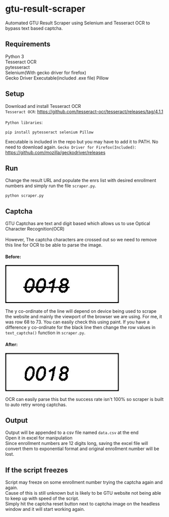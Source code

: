 # gtu-result-scraper
Automated GTU Result Scraper using Selenium and Tesseract OCR to bypass text based captcha.

## Requirements
Python 3<br/>
Tesseract OCR<br/> 
pytesseract<br/>
Selenium(With gecko driver for firefox)<br/>
Gecko Driver Executable(included .exe file)
Pillow<br/>

## Setup
Download and install Tesseract OCR<br/>
`Tesseract OCR`: https://github.com/tesseract-ocr/tesseract/releases/tag/4.1.1 <br/><br/>
`Python libraries`:
```
pip install pytesseract selenium Pillow
```
Executable is included in the repo but you may have to add it to PATH. No need to download again.
`Gecko Driver for Firefox(Included)`: https://github.com/mozilla/geckodriver/releases<br/>

## Run
Change the result URL and populate the enrs list with desired enrollment numbers and simply run the file `scraper.py`.
```
python scraper.py
```

## Captcha
GTU Captchas are text and digit based which allows us to use Optical Character Recognition(OCR) <br/><br/>
However, The captcha characters are crossed out so we need to remove this line for OCR to be able to parse the image.<br/>

#### Before:
![Before](/before.jpg "Before line is removed")

The y co-ordinate of the line will depend on device being used to scrape the website and mainly the viewport of the browser we are using. For me, it was row 68 to 73. You can easily check this using paint. If you have a difference y co-ordinate for the black line then change the row values in `text_captcha()` function in `scraper.py`.
#### After:
![After](/after.jpg "After line is removed")

OCR can easily parse this but the success rate isn't 100% so scraper is built to auto retry wrong captchas.

## Output
Output will be appended to a csv file named `data.csv` at the end <br/>
Open it in excel for manipulation<br/>
Since enrollment numbers are 12 digits long, saving the excel file will convert them to exponential format and original enrollment number will be lost.

## If the script freezes
Script may freeze on some enrollment number trying the captcha again and again.<br/>
Cause of this is still unknown but is likely to be GTU website not being able to keep up with speed of the script.<br/>
Simply hit the captcha reset button next to captcha image on the headless window and it will start working again.<br/>

